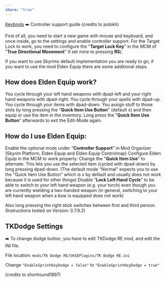 ```yaml
---
share: "true"
---
```


[Keybinds](./Keybinds.md)
➡️ Controller support guide (credits to jodokh)

First of all, you need to start a new game with mouse and keyboard, and once inside, go to the settings and enable controller support.
For the Target Lock to work, you need to configure the "**Target Lock Key**" in the MCM of "**True Directional Movement**" (I set mine to pressing **RS**).

If you want to use Skyrims default implementation you are ready to go, if you want to use the mod Elden Equip there are some additional steps.

## How does Elden Equip work?
You cycle through your left hand weapons with dpad-left and your right hand weapons with dpad-right. You cycle through your spells with dpad-up. You cycle through your items with dpad-down. You assign stuff to those slots by long pressing the "**Quick Item Use Button**" (default x) and then equip or use the item in the inventory. Long press the "**Quick Item Use Button**" afterwards to exit the Edit-Mode again. 

## How do I use Elden Equip:
Enable the optional mods under "**Controller Support**" in Mod Organizer (Skyrim Platform, Elden Equip and Elden Equip Controlmap)
Configure Elden Equip in the MCM to work properly:
Change the "**Quick Item Use**" to alternate. This lets you use the selected item (cycled with dpad-down) by long pressing dpad-down. (The default mode "Normal" expects you to use the "Quick Item Use Button" which is x by default and usually does not work because it is used for other things)
Disable "**Lock Left Hand Cycle**" to be able to switch to your left hand weapon (e.g. your torch) even though you are currently wielding a two-handed weapon (in general, switching to your left hand weapon when a bow is equipped does not work)

Also long pressing the right stick switches between first and third person.
(Instructions tested on Version: 0.7.9.2)

## TKDodge Settings

➡️  To change dodge button, you have to edit TKDodge RE mod, and edit the INI file.

File location: `mods/TK Dodge RE/SKSEPlugins/TK Dodge RE.ini`

Change ``"EnableSprintKeyDodge = false"`` to ``"EnableSprintKeyDodge = true"`` 

(credits to shortround1897)